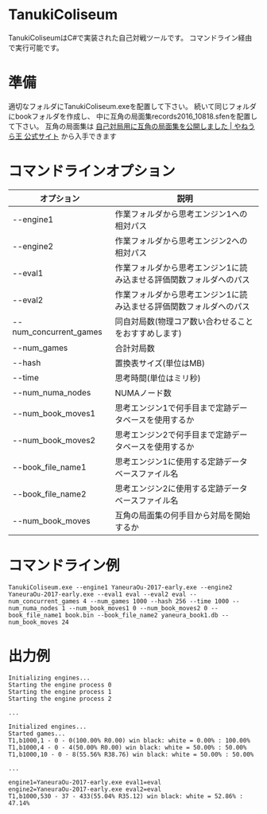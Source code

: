 # TanukiColiseum
TanukiColiseumはC#で実装された自己対戦ツールです。
コマンドライン経由で実行可能です。

# 準備
適切なフォルダにTanukiColiseum.exeを配置して下さい。
続いて同じフォルダにbookフォルダを作成し、
中に互角の局面集records2016_10818.sfenを配置して下さい。
互角の局面集は [自己対局用に互角の局面集を公開しました | やねうら王 公式サイト](http://yaneuraou.yaneu.com/2016/08/24/%E8%87%AA%E5%B7%B1%E5%AF%BE%E5%B1%80%E7%94%A8%E3%81%AB%E4%BA%92%E8%A7%92%E3%81%AE%E5%B1%80%E9%9D%A2%E9%9B%86%E3%82%92%E5%85%AC%E9%96%8B%E3%81%97%E3%81%BE%E3%81%97%E3%81%9F/ "自己対局用に互角の局面集を公開しました | やねうら王 公式サイト") から入手できます

# コマンドラインオプション
|オプション|説明|
|------------|-------------|
|--engine1|作業フォルダから思考エンジン1への相対パス|
|--engine2|作業フォルダから思考エンジン2への相対パス|
|--eval1|作業フォルダから思考エンジン1に読み込ませる評価関数フォルダへのパス|
|--eval2|作業フォルダから思考エンジン1に読み込ませる評価関数フォルダへのパス|
|--num_concurrent_games|同自対局数(物理コア数い合わせることをおすすめします)|
|--num_games|合計対局数|
|--hash|置換表サイズ(単位はMB)|
|--time|思考時間(単位はミリ秒)|
|--num_numa_nodes|NUMAノード数|
|--num_book_moves1|思考エンジン1で何手目まで定跡データベースを使用するか|
|--num_book_moves2|思考エンジン2で何手目まで定跡データベースを使用するか|
|--book_file_name1|思考エンジン1に使用する定跡データベースファイル名|
|--book_file_name2|思考エンジン2に使用する定跡データベースファイル名|
|--num_book_moves|互角の局面集の何手目から対局を開始するか|

# コマンドライン例
    TanukiColiseum.exe --engine1 YaneuraOu-2017-early.exe --engine2 YaneuraOu-2017-early.exe --eval1 eval --eval2 eval --num_concurrent_games 4 --num_games 1000 --hash 256 --time 1000 --num_numa_nodes 1 --num_book_moves1 0 --num_book_moves2 0 --book_file_name1 book.bin --book_file_name2 yaneura_book1.db --num_book_moves 24

# 出力例
    Initializing engines...
    Starting the engine process 0
    Starting the engine process 1
    Starting the engine process 2
    
    ...
    
    Initialized engines...
    Started games...
    T1,b1000,1 - 0 - 0(100.00% R0.00) win black: white = 0.00% : 100.00%
    T1,b1000,4 - 0 - 4(50.00% R0.00) win black: white = 50.00% : 50.00%
    T1,b1000,10 - 0 - 8(55.56% R38.76) win black: white = 50.00% : 50.00%
    
    ...
    
    engine1=YaneuraOu-2017-early.exe eval1=eval
    engine2=YaneuraOu-2017-early.exe eval2=eval
    T1,b1000,530 - 37 - 433(55.04% R35.12) win black: white = 52.86% : 47.14%
